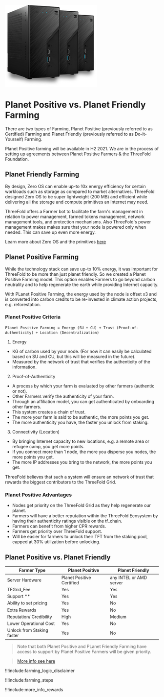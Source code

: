 ![](img/three3nodes.png)

# Planet Positive vs. Planet Friendly Farming

There are two types of Farming, Planet Positive (previously referred to as Certified) Farming and Planet Friendly (previously referred to as Do-it-Yourself) Farming. 

Planet Positive farming will be available in H2 2021. We are in the process of setting up agreements between Planet Positive Farmers & the ThreeFold Foundation.

## Planet Friendly Farming

By design, Zero OS can enable up-to 10x energy efficiency for certain workloads such as storage as compared to market alternatives. ThreeFold designed Zero OS to be super lightweight (200 MB) and efficient while delivering all the storage and compute primitives an Internet may need. 

ThreeFold offers a Farmer bot to facilitate the farm's management in relation to power management, farmed tokens management, network management tools, and protection mechanisms. Also ThreeFold's power management makes makes sure that your node is powered only when needed. This can save up even more energy.

Learn more about Zero OS and the primitives [here](internet4__tfgrid_primitives)

## Planet Positive Farming

While the technology stack can save up-to 10% energy, it was important for ThreeFold to be more than just planet friendly. So we created a Planet Positive Farming model. This option enables Farmers to go beyond carbon neutrality and to help regenerate the earth while providing Internet capacity. 

With PLanet Positive Farming, the energy used by the node is offset x3 and is converted into carbon credits to be re-invested in climate action projects, e.g. reforestation.

### Planet Positive Criteria

```
Planet Positive Farming = Energy (SU + CU) + Trust (Proof-of-Authenticity) + Location (Decentralization)
```

1. Energy 

- KG of carbon used by your node. (For now it can easily be calculated based on SU and CU, but this will be measured in the future).
- Measured by the network of trust that verifies the authenticity of the information.

2. Proof-of-Authenticity

- A process by which your farm is evaluated by other farmers (authentic or not).
- Other Farmers verify the authenticity of your farm.
- Through an affiliation model, you can get authenticated by onboarding other farmers.
- This system creates a chain of trust.
- The more your farm is said to be authentic, the more points you get.
- The more authenticity you have, the faster you unlock from staking.

3. Connectivity (Location)

- By bringing Internet capacity to new locations, e.g. a remote area or refugee camp, you get more points.
- If you connect more than 1 node, the more you disperse you nodes, the more points you get.
- The more IP addresses you bring to the network, the more points you get.

ThreeFold believes that such a system will ensure an network of trust that rewards the biggest contributors to the ThreeFold Grid.

### Planet Positive Advantages

- Nodes get priority on the ThreeFold Grid as they help regenerate our planet.
- Farmers will have a better reputation within the ThreeFold Ecosystem by having their authenticity ratings visible on the tf_chain.
- Farmers can benefit from higher CPR rewards.
- Farmers get priority over ThreeFold support.
- Will be easier for farmers to unlock their TFT from the staking pool, capped at 30% utilization before unlocking.

## Planet Positive vs. Planet Friendly

| Farmer Type                    | Planet Positive           | Planet Friendly         |
| ------------------------------ | --------------------------| ----------------------- |
| Server Hardware                | Planet Positive Certified | any INTEL or AMD server |
| TFGrid_Fee                     | Yes                       | Yes                     |
| Support **                     | Yes                       | Yes                     |
| Ability to set pricing         | Yes                       | No                      |
| Extra Rewards                  | Yes                       | No                      |
| Reputation/ Credibility        | High                      | Medium                  |
| Lower Operational Cost         | Yes                       | No                      |
| Unlock from Staking faster     | Yes                       | No                      |


> Note that both Planet Positive and PLanet Friendly Farming have access to support by Planet Positive Farmers will be given priority.

> [More info see here](tftech:farming_types)

!!!include:farming_logic_disclaimer

!!!include:farming_steps

!!!include:more_info_rewards
